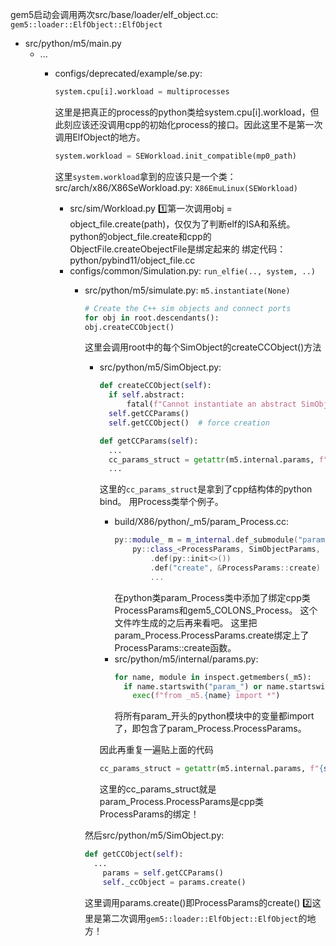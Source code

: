 gem5启动会调用两次src/base/loader/elf_object.cc: `gem5::loader::ElfObject::ElfObject`

* src/python/m5/main.py
  * ...
    * configs/deprecated/example/se.py:
      ```python
      system.cpu[i].workload = multiprocesses
      ```
      这里是把真正的process的python类给system.cpu[i].workload，但此刻应该还没调用cpp的初始化process的接口。因此这里不是第一次调用ElfObject的地方。

      ```python
      system.workload = SEWorkload.init_compatible(mp0_path)
      ```
      这里`system.workload`拿到的应该只是一个类：src/arch/x86/X86SeWorkload.py: `X86EmuLinux(SEWorkload)`

      * src/sim/Workload.py
        1️⃣第一次调用obj = object_file.create(path)，仅仅为了判断elf的ISA和系统。
        python的object_file.create和cpp的ObjectFile.createObejectFile是绑定起来的
        绑定代码：python/pybind11/object_file.cc
      * configs/common/Simulation.py: `run_elfie(.., system, ..)`
        * src/python/m5/simulate.py: `m5.instantiate(None)`
          ```python
          # Create the C++ sim objects and connect ports
          for obj in root.descendants():
          obj.createCCObject()
          ```
          这里会调用root中的每个SimObject的createCCObject()方法
          * src/python/m5/SimObject.py:
            ```python
            def createCCObject(self):
              if self.abstract:
                  fatal(f"Cannot instantiate an abstract SimObject ({self.path()})")
              self.getCCParams()
              self.getCCObject()  # force creation

            def getCCParams(self):
              ...
              cc_params_struct = getattr(m5.internal.params, f"{self.type}Params")
              ...
            ```
            这里的`cc_params_struct`是拿到了cpp结构体的python bind。
            用Process类举个例子。
            * build/X86/python/_m5/param_Process.cc:
              ```cpp
              py::module_ m = m_internal.def_submodule("param_Process");
                  py::class_<ProcessParams, SimObjectParams, std::unique_ptr<ProcessParams, py::nodelete>>(m, "ProcessParams")
                      .def(py::init<>())
                      .def("create", &ProcessParams::create)
                      ...
              ```
              在python类param_Process类中添加了绑定cpp类ProcessParams和gem5_COLONS_Process。
              这个文件咋生成的之后再来看吧。
              这里把param_Process.ProcessParams.create绑定上了ProcessParams::create函数。
            * src/python/m5/internal/params.py:
              ```python
              for name, module in inspect.getmembers(_m5):
                if name.startswith("param_") or name.startswith("enum_"):
                  exec(f"from _m5.{name} import *")
              ```
              将所有param_开头的python模块中的变量都import了，即包含了param_Process.ProcessParams。

            因此再重复一遍贴上面的代码
            ```python
            cc_params_struct = getattr(m5.internal.params, f"{self.type}Params")
            ```
            这里的cc_params_struct就是param_Process.ProcessParams是cpp类ProcessParams的绑定！

          然后src/python/m5/SimObject.py:

          ```python
          def getCCObject(self):
            ...
              params = self.getCCParams()
              self._ccObject = params.create()
          ```
          这里调用params.create()即ProcessParams的create()
          2️⃣这里是第二次调用`gem5::loader::ElfObject::ElfObject`的地方！
